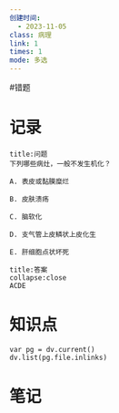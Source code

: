 ```yaml
---
创建时间:
  - 2023-11-05
class: 病理
link: 1
times: 1
mode: 多选
---
```

#错题


记录
==
```ad-question
title:问题
下列哪些病灶，一般不发生机化？

A. 表皮或黏膜糜烂

B. 皮肤溃疡

C. 脑软化

D. 支气管上皮鳞状上皮化生

E. 肝细胞点状坏死
```

```ad-note
title:答案
collapse:close
ACDE
```

知识点
==
```dataviewjs
var pg = dv.current()
dv.list(pg.file.inlinks)
```

笔记
==